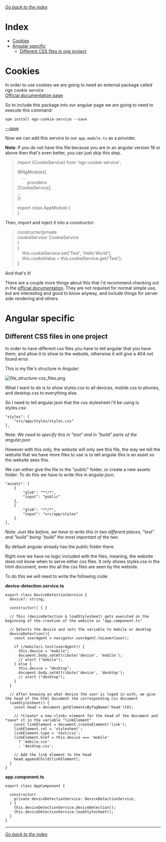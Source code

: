 [*Go back to the index*](README.md)  

# Index

- [Cookies](#cookies)
- [Angular specific](#angular-specific)
    - [Different CSS files in one project](#different-css-files-in-one-project)

# Cookies

In order to use cookies we are going to need an external package called *ngx cookie service*  
[Official documentation page](https://www.npmjs.com/package/ngx-cookie-service)

So to include this package into our angular page we are going to need to execute this command:

```
npm install ngx-cookie-service --save
```
[--save](angular.md/#save)

Now we can add this service to our ```app.module.ts``` as a provider.

**Note**: If you do not have this file because you are in an angular version 18 or above then that's even better, you can just skip this step.

>import {CookieService} from 'ngx-cookie-service';
>
>@NgModule({  
>&nbsp;&nbsp;&nbsp;&nbsp;...  
>&nbsp;&nbsp;&nbsp;&nbsp;&nbsp;&nbsp;&nbsp;&nbsp;providers:  
>[CookieService],  
>...  
>})  
>  
>export class AppModule {  
>}

Then, import and inject it into a constructor:

>constructor(private  
>cookieService: CookieService  
>)  
>{  
>&nbsp;&nbsp;&nbsp;&nbsp;this.cookieService.set('Test', 'Hello World');  
>&nbsp;&nbsp;&nbsp;&nbsp;this.cookieValue = this.cookieService.get('Test');  
>}

And that's it!

There are a couple more things about this that I'd recommend checking out in the [official documentation](https://www.npmjs.com/package/ngx-cookie-service). They are not required for normal simple use, but are interesting and good to know anyway, and include things for server side rendering and others.

# Angular specific

## Different CSS files in one project

In order to have different css files you have to tell angular that you have them, and allow it to show to the website, otherwise it will give a 404 not found error.

This is my file's structure in Angular:

![file_structure-css_files.png](images/typescript/file_structure-css_files.png)

What I want to do is to show styles.css to all devices, mobile.css to phones, and desktop.css to everything else.

So I need to tell angular.json that the css stylesheet i'll be using is styles.css:

```
"styles": [
    "src/app/styles/styles.css"
],
```
Note: *We need to specify this in "test" and in "build" parts of the angular.json*

However with this only, the website will only see this file, the way we tell the website that we have more files to use is to tell angular this is an asset so the website sees this.

We can either give the file to the "public" folder, or create a new assets folder. To do this we have to write this in angular.json:

```
"assets": [
    {
        "glob": "**/*",
        "input": "public"
    },
    {
        "glob": "**/*",
        "input": "src/app/styles"
    }
],
```
Note: *Just like before, we have to write this in two different places, "test" and "build" being "build" the most important of the two.*

By default angular already has the public folder there.

Right now we have no logic included with the files, meaning, the website does not know when to serve either css files. It only shows styles.css in the html document, even tho all the css files are seen by the website.

To do this we will need to write the following code:

**device-detection.service.ts**

```
export class DeviceDetectionService {
  device?: string;

  constructor() { }
  
  // This (deviceDetection & loadStylesheet) gets executed on the beginning of the creation of the website in "app.component.ts"

  // Detects the device and sets the variable to mobile or desktop
  deviceDetection(){
    const userAgent = navigator.userAgent.toLowerCase();

    if (/mobile/i.test(userAgent)) {
      this.device = "mobile";
      document.body.setAttribute('device', 'mobile');
      // alert ("mobile");
    } else {
      this.device = "desktop";
      document.body.setAttribute('device', 'desktop');
      // alert ("desktop");
    }
  }

  // After knowing on what device the user is loged in with, we give the head of the html document the corresponding css document
  loadStylesheet() {
    const head = document.getElementsByTagName('head')[0];

    // *Create* a new <link> element for the head of the document and *save* it in the variable "linkElement"
    const linkElement = document.createElement('link');
    linkElement.rel = 'stylesheet';
    linkElement.type = 'text/css';
    linkElement.href = this.device === 'mobile' 
      ? 'mobile.css' 
      : 'desktop.css';

    // Add the link element to the head
    head.appendChild(linkElement);
  }
}

```

**app.component.ts**

```
export class AppComponent {

  constructor(
    private deviceDetectionService: DeviceDetectionService,
  ) {
    this.deviceDetectionService.deviceDetection();
    this.deviceDetectionService.loadStylesheet();
  }
}
```

___
[*Go back to the index*](README.md) 